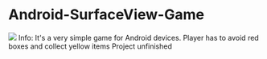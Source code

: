 # Android-SurfaceView-Game
<img src = "http://i67.tinypic.com/2uyk5li.png">
Info: It's a very simple game for Android devices. Player has to avoid red boxes and collect yellow items
Project unfinished
